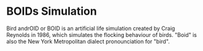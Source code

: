 # BOIDs Simulation
Bird andrOID or BOID is an artificial life simulation created by Craig Reynolds
in 1986, which simulates the flocking behaviour of birds. "Boid" is also the New
York Metropolitan dialect pronounciation for "bird".
